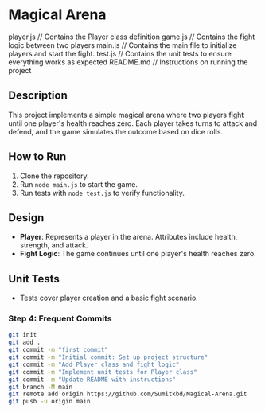 # Magical Arena

player.js          // Contains the Player class definition
game.js            // Contains the fight logic between two players
main.js            // Contains the main file to initialize players and start the fight.
test.js            // Contains  the unit tests to ensure everything works as expected
README.md          // Instructions on running the project


## Description
This project implements a simple magical arena where two players fight until one player's health reaches zero. Each player takes turns to attack and defend, and the game simulates the outcome based on dice rolls.

## How to Run

1. Clone the repository.
2. Run `node main.js` to start the game.
3. Run tests with `node test.js` to verify functionality.

## Design
- **Player**: Represents a player in the arena. Attributes include health, strength, and attack.
- **Fight Logic**: The game continues until one player's health reaches zero.

## Unit Tests
- Tests cover player creation and a basic fight scenario.

### Step 4: Frequent Commits

```bash
git init
git add .
git commit -m "first commit"
git commit -m "Initial commit: Set up project structure"
git commit -m "Add Player class and fight logic"
git commit -m "Implement unit tests for Player class"
git commit -m "Update README with instructions"
git branch -M main
git remote add origin https://github.com/Sumitkbd/Magical-Arena.git
git push -u origin main






